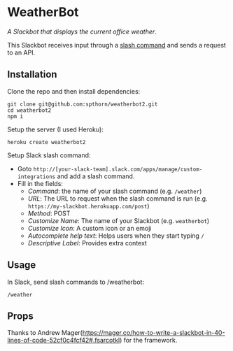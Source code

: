 # WeatherBot

_A Slackbot that displays the current office weather_.

This Slackbot receives input through a [slash command](https://api.slack.com/slash-commands) and sends a request to an API.

## Installation

Clone the repo and then install dependencies:

    git clone git@github.com:spthorn/weatherbot2.git
    cd weatherbot2
    npm i


Setup the server (I used Heroku):

    heroku create weatherbot2


Setup Slack slash command:

* Goto `http://[your-slack-team].slack.com/apps/manage/custom-integrations` and add a slash command.
* Fill in the fields:
  * _Command_: the name of your slash command (e.g. `/weather`)
  * _URL_: The URL to request when the slash command is run (e.g. `https://my-slackbot.herokuapp.com/post`)
  * _Method_: POST
  * _Customize Name_: The name of your Slackbot (e.g. `weatherbot`)
  * _Customize Icon_: A custom icon or an emoji
  * _Autocomplete help text_: Helps users when they start typing `/`
  * _Descriptive Label_: Provides extra context


## Usage

In Slack, send slash commands to /weatherbot:

    /weather

## Props
Thanks to Andrew Mager(https://mager.co/how-to-write-a-slackbot-in-40-lines-of-code-52cf0c4fcf42#.fsarcotkl)
for the framework.